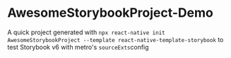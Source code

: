 # AwesomeStorybookProject-Demo
A quick project generated with `npx react-native init AwesomeStorybookProject --template react-native-template-storybook` to test Storybook v6 with metro's `sourceExts`config

